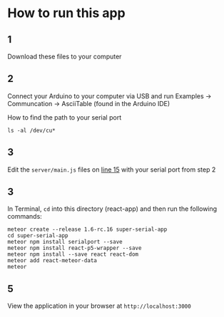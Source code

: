 # How to run this app
## 1 
Download these files to your computer

## 2

Connect your Arduino to your computer via USB and run Examples -> Communcation -> AsciiTable (found in the Arduino IDE)

How to find the path to your serial port

	ls -al /dev/cu*


## 3
Edit the `server/main.js` files on [line 15](https://github.com/areaofeffect/hello-world/blob/master/week8/in-class-apps/react-app/server/main.js#L73) with your serial port from step 2

## 3
In Terminal, `cd` into this directory (react-app) and then run the following commands:

	meteor create --release 1.6-rc.16 super-serial-app
	cd super-serial-app
	meteor npm install serialport --save
	meteor npm install react-p5-wrapper --save
	meteor npm install --save react react-dom
	meteor add react-meteor-data
	meteor
	
## 5
View the application in your browser at `http://localhost:3000`
